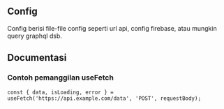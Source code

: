 ## Config
Config berisi file-file config seperti url api, config firebase, atau mungkin query graphql dsb.

## Documentasi

### Contoh pemanggilan useFetch
``
const { data, isLoading, error } = useFetch('https://api.example.com/data', 'POST', requestBody);
``
